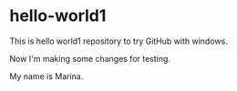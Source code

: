 # hello-world1
This is hello world1 repository to try GitHub with windows.

Now I'm making some changes for testing.

My name is Marina.
